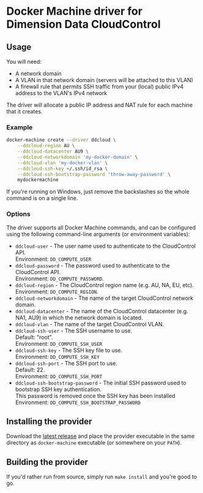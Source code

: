# Docker Machine driver for Dimension Data CloudControl

## Usage

You will need:

* A network domain
* A VLAN in that network domain (servers will be attached to this VLAN)
* A firewall rule that permits SSH traffic from your (local) public IPv4 address to the VLAN's IPv4 network

The driver will allocate a public IP address and NAT rule for each machine that it creates.

### Example

```bash
docker-machine create --driver ddcloud \
	--ddcloud-region AU \
	--ddcloud-datacenter AU9 \
	--ddcloud-networkdomain 'my-docker-domain' \
	--ddcloud-vlan 'my-docker-vlan' \
	--ddcloud-ssh-key ~/.ssh/id_rsa \
	--ddcloud-ssh-bootstrap-password 'throw-away-password' \
	mydockermachine
```

If you're running on Windows, just remove the backslashes so the whole command is on a single line.

### Options

The driver supports all Docker Machine commands, and can be configured using the following command-line arguments (or environment variables):

* `ddcloud-user` - The user name used to authenticate to the CloudControl API.  
Environment: `DD_COMPUTE_USER`
* `ddcloud-password` - The password used to authenticate to the CloudControl API.  
Environment: `DD_COMPUTE_PASSWORD`.
* `ddcloud-region` - The CloudControl region name (e.g. AU, NA, EU, etc).  
Environment: `DD_COMPUTE_REGION`.
* `ddcloud-networkdomain` - The name of the target CloudControl network domain.
* `ddcloud-datacenter` - The name of the CloudControl datacenter (e.g. NA1, AU9) in which the network domain is located.
* `ddcloud-vlan` - The name of the target CloudControl VLAN.
* `ddcloud-ssh-user` - The SSH username to use.  
Default: "root".  
Environment: `DD_COMPUTE_SSH_USER`
* `ddcloud-ssh-key` - The SSH key file to use.  
Environment: `DD_COMPUTE_SSH_KEY`
* `ddcloud-ssh-port` - The SSH port to use.  
Default: 22.  
Environment: `DD_COMPUTE_SSH_PORT`
* `ddcloud-ssh-bootstrap-password` - The initial SSH password used to bootstrap SSH key authentication.  
This password is removed once the SSH key has been installed  
Environment: `DD_COMPUTE_SSH_BOOTSTRAP_PASSWORD`

## Installing the provider

Download the [latest release](https://github.com/DimensionDataResearch/docker-machine-driver-ddcloud/releases) and place the provider executable in the same directory as `docker-machine` executable (or somewhere on your `PATH`).

## Building the provider

If you'd rather run from source, simply run `make install` and you're good to go.
